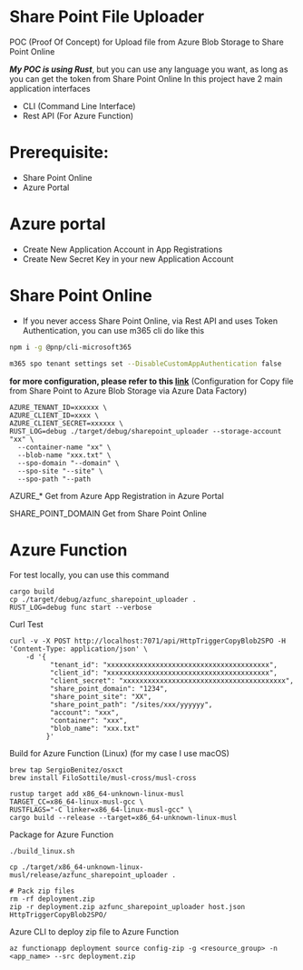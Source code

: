 # Share Point File Uploader

POC (Proof Of Concept) for Upload file from Azure Blob Storage to Share Point Online

**_My POC is using Rust_**, but you can use any language you want, as long as you can get the token from Share Point Online
In this project have 2 main application interfaces
- CLI (Command Line Interface)
- Rest API (For Azure Function)


# Prerequisite:
- Share Point Online
- Azure Portal

# Azure portal
- Create New Application Account in App Registrations
- Create New Secret Key in your new Application Account

# Share Point Online
- If you never access Share Point Online, via Rest API and uses Token Authentication, you can use m365 cli do like this
```bash
npm i -g @pnp/cli-microsoft365

m365 spo tenant settings set --DisableCustomAppAuthentication false
```


**for more configuration, please refer to this [link](https://www.syntera.ch/blog/2022/10/10/copy-files-from-sharepoint-to-blob-storage-using-azure-data-factory/)** (Configuration for Copy file from Share Point to Azure Blob Storage via Azure Data Factory)



```
AZURE_TENANT_ID=xxxxxx \
AZURE_CLIENT_ID=xxxx \
AZURE_CLIENT_SECRET=xxxxxx \
RUST_LOG=debug ./target/debug/sharepoint_uploader --storage-account "xx" \
  --container-name "xx" \
  --blob-name "xxx.txt" \
  --spo-domain "--domain" \
  --spo-site "--site" \
  --spo-path "--path
```
AZURE_* Get from Azure App Registration in Azure Portal

SHARE_POINT_DOMAIN Get from Share Point Online


# Azure Function 
For test locally, you can use this command
```
cargo build
cp ./target/debug/azfunc_sharepoint_uploader .
RUST_LOG=debug func start --verbose
```
Curl Test
```
curl -v -X POST http://localhost:7071/api/HttpTriggerCopyBlob2SPO -H 'Content-Type: application/json' \
    -d '{
          "tenant_id": "xxxxxxxxxxxxxxxxxxxxxxxxxxxxxxxxxxxxxxxx",
          "client_id": "xxxxxxxxxxxxxxxxxxxxxxxxxxxxxxxxxxxxxxxx",
          "client_secret": "xxxxxxxxxxxxxxxxxxxxxxxxxxxxxxxxxxxxxxxx",
          "share_point_domain": "1234",
          "share_point_site": "XX",
          "share_point_path": "/sites/xxx/yyyyyy",
          "account": "xxx",
          "container": "xxx",
          "blob_name": "xxx.txt"
         }'
``` 
Build for Azure Function (Linux) (for my case I use macOS)
```
brew tap SergioBenitez/osxct
brew install FiloSottile/musl-cross/musl-cross
```

```
rustup target add x86_64-unknown-linux-musl
TARGET_CC=x86_64-linux-musl-gcc \
RUSTFLAGS="-C linker=x86_64-linux-musl-gcc" \
cargo build --release --target=x86_64-unknown-linux-musl
```

Package for Azure Function
```
./build_linux.sh

cp ./target/x86_64-unknown-linux-musl/release/azfunc_sharepoint_uploader .

# Pack zip files
rm -rf deployment.zip
zip -r deployment.zip azfunc_sharepoint_uploader host.json HttpTriggerCopyBlob2SPO/
```

Azure CLI to deploy zip file to Azure Function
```
az functionapp deployment source config-zip -g <resource_group> -n <app_name> --src deployment.zip
```